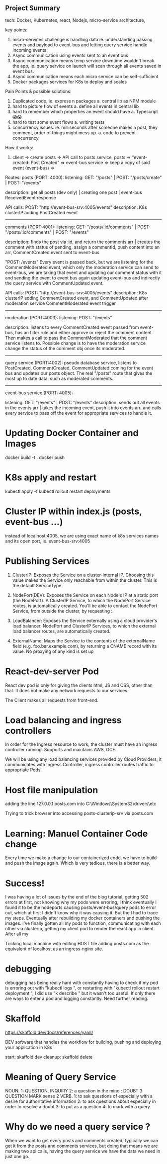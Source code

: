 ## Project Summary

tech: Docker, Kubernetes, react, Nodejs, micro-service architecture,

key points:

1. micro-services challenge is handling data
   ie. understanding passing events and payload to event-bus and letting query service handle incoming events
2. Async communication using events sent to an event bus
3. Async communication means temp service downtime wouldn't break the app, ie. query service on launch will scan through all events saved in event bus.
4. Async communication means each micro service can be self-sufficient
5. Docker packages services for K8s to deploy and scales

Pain Points & possible solutions:

1. Duplicated code, ie. express n packages
   a. central lib as NPM module
2. hard to picture flow of events
   a. define all events in central lib
3. hard to remember which properties an event should have
   a. Typescript 😱😱
4. hard to test some event flows
   a. writing tests
5. concurrency issues. ie. milliseconds after someone makes a post, they comment, order of things might mess up.
   a. code to prevent concurrency

How it works:

1.  client => create posts => API call to posts service, posts => "event-created: Post Created" => event-bus service => keep a copy of said event (event-bus) =>

Routes:
posts (PORT: 4000):
listening: GET: "/posts" | POST: "/posts/create" | POST: "/events"

description: get all posts (dev only) | creating one post | event-bus ReceivedEvent response

API calls: POST: "http://event-bus-srv:4005/events"
description: K8s clusterIP adding PostCreated event

---

comments (PORT:4001):
listening: GET: "/posts/:id/comments" | POST: "/posts/:id/comments" | POST: "/events"

description: finds the post via :id, and return the comments arr | creates the comment with status of pending, assign a commentId, push content into an arr, CommentCreated event sent to event-bus

"POST: /events"
Every event is passed back, but we are listening for the CommentModerated event, which only the moderation service can send to event-bus, we are taking that event and updating our comment status with it and sending the event to event bus again updating event-bus and indirectly the query service with CommentUpdated event.

API calls: POST: "http://event-bus-srv:4005/events"
description: K8s clusterIP adding CommentCreated event, and CommentUpdated after moderation service CommentModerated event trigger

---

moderation (PORT:4003):
listening: POST: "/events"

description: listens to every CommentCreated event passed from event-bus, has an filter rule and either approve or reject the comment content. Then makes a call to pass the CommentModerated that the comment service listens to. Possible change is to have the moderation service change the status of the comment obj once its moderated.

---

query service (PORT:4002):
pseudo database service, listens to PostCreated, CommentCreated, CommentUpdated coming for the event bus and updates our posts object. The real "/posts" route that gives the most up to date data, such as moderated comments.

---

event-bus service (PORT: 4005):

listening: GET: "/events" | POST: "/events"
description: sends out all events in the events arr | takes the incoming event, push it into events arr, and calls every service to pass off the event for appropriate services to handle it.

# Updating Docker Container and Images

docker build -t <name> .
docker push <name>

# K8s apply and restart

kubectl apply -f <yaml>
kubectl rollout restart deployments <names>

# Cluster IP within index.js (posts, event-bus ...)

instead of localhost:4005, we are using exact name of k8s services names and its open port, ie. event-bus-srv:4005

# Publishing Services

1. ClusterIP: Exposes the Service on a cluster-internal IP. Choosing this value makes the Service only reachable from within the cluster. This is the default ServiceType.

2. NodePort(DEV): Exposes the Service on each Node's IP at a static port (the NodePort). A ClusterIP Service, to which the NodePort Service routes, is automatically created. You'll be able to contact the NodePort Service, from outside the cluster, by requesting <NodeIP>:<NodePort>.

3. LoadBalancer: Exposes the Service externally using a cloud provider's load balancer. NodePort and ClusterIP Services, to which the external load balancer routes, are automatically created.

4. ExternalName: Maps the Service to the contents of the externalName field (e.g. foo.bar.example.com), by returning a CNAME record with its value. No proxying of any kind is set up

# React-dev-server Pod

React dev pod is only for giving the clients html, JS and CSS, other than that. It does not make any network requests to our services.

The Client makes all requests from front-end.

# Load balancing and ingress controllers

In order for the Ingress resource to work, the cluster must have an ingress controller running. Supports and maintains AWS, GCE.

We will be using any load balancing services provided by Cloud Providers, it communicates with Ingress Controller, ingress controller routes traffic to appropriate Pods.

# Host file manipulation

adding the line 127.0.0.1 posts.com into C:\Windows\System32\drivers\etc

Trying to trick browser into accessing posts-clusterip-srv via posts.com

# Learning: Manuel Container Code change

Every time we make a change to our containerized code, we have to build and push the image again. Which is very tedious, there is a better way.

# Success!

I was having a lot of issues by the end of the blog tutorial, getting 502 errors at first, not knowing why my pods were erroring, I think eventually I found it to be the nodeports causing posts/event-bus/query pods to error out, which at first I didn't know why it was causing it. But the I had to trace my steps. Eventually after rebuilding my docker containers and pushing the images. I've finally gotten all my pods to function, communicating with each other via clusterip, getting my client pod to render the react app in client. After all my

Tricking local machine with editing HOST file adding posts.com as the equivalent of localhost as an ingress-nginx site.

# debugging

debugging has being really hard with constantly having to check if my pod is erroring out with "kubectl logs <name>", or restarting with "kubectl rollout restart deployment <name>", I did use "k describe <kind> <name>" but it wasn't too useful. If only there are ways to enter a pod and logging constantly. Need further reading.

# Skaffold

https://skaffold.dev/docs/references/yaml/

DEV software that handles the workflow for building, pushing and deploying your application in K8s

start: skaffold dev
cleanup: skaffold delete

# Meaning of Query Service

NOUN.
1: QUESTION, INQUIRY
2: a question in the mind : DOUBT
3: QUESTION MARK sense 2
VERB.
1: to ask questions of especially with a desire for authoritative information
2: to ask questions about especially in order to resolve a doubt
3: to put as a question
4: to mark with a query

# Why do we need a query service ?

When we want to get every posts and comments created, typically we can get it from the posts and comments services, but doing that means we are making two api calls, having the query service we have the data we need in just one go.
